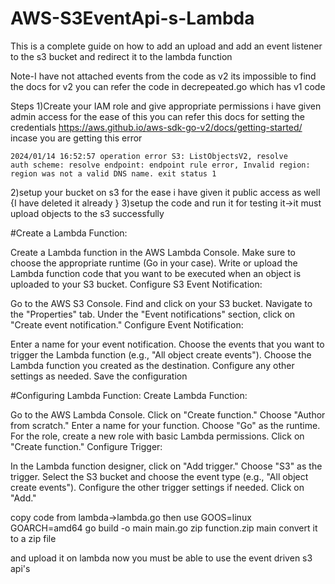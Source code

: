 # AWS-S3EventApi-s-Lambda

This is a complete guide on how to add an  upload and add an event listener to the s3 bucket and redirect it to the lambda function 

Note-I have not attached events from the code as v2 its impossible to find the docs for v2 you can refer the code in decrepeated.go which has v1 code

Steps
1)Create your IAM role and give appropriate permissions i have given admin access for the ease of this you can refer this docs for setting the credentials https://aws.github.io/aws-sdk-go-v2/docs/getting-started/ 
incase you are getting this error 

<code>2024/01/14 16:52:57 operation error S3: ListObjectsV2, resolve auth scheme: resolve endpoint: endpoint rule error, Invalid region: region was not a valid DNS name.
exit status 1 </code>

2)setup your bucket on s3 for the ease i have given it public access as well {I  have deleted it already }
3)setup the code and run it for testing it->it must upload objects to the s3 successfully


#Create a Lambda Function:

Create a Lambda function in the AWS Lambda Console. Make sure to choose the appropriate runtime (Go in your case).
Write or upload the Lambda function code that you want to be executed when an object is uploaded to your S3 bucket.
Configure S3 Event Notification:

Go to the AWS S3 Console.
Find and click on your S3 bucket.
Navigate to the "Properties" tab.
Under the "Event notifications" section, click on "Create event notification."
Configure Event Notification:

Enter a name for your event notification.
Choose the events that you want to trigger the Lambda function (e.g., "All object create events").
Choose the Lambda function you created as the destination.
Configure any other settings as needed.
Save the configuration





#Configuring Lambda Function:
Create Lambda Function:

Go to the AWS Lambda Console.
Click on "Create function."
Choose "Author from scratch."
Enter a name for your function.
Choose "Go" as the runtime.
For the role, create a new role with basic Lambda permissions.
Click on "Create function."
Configure Trigger:

In the Lambda function designer, click on "Add trigger."
Choose "S3" as the trigger.
Select the S3 bucket and choose the event type (e.g., "All object create events").
Configure the other trigger settings if needed.
Click on "Add."


copy code from 
lambda->lambda.go then use 
GOOS=linux GOARCH=amd64 go build -o main main.go
zip function.zip main
convert it to a zip file 

and upload it on lambda now you must be able to use the event driven s3 api's
